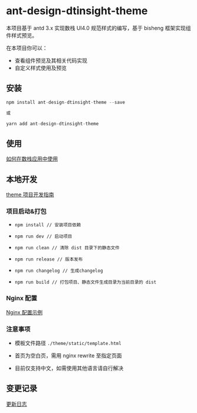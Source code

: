 # ant-design-dtinsight-theme

本项目基于 antd 3.x 实现数栈 UI4.0 规范样式的编写，基于 bisheng 框架实现组件样式预览。

在本项目你可以：

- 查看组件预览及其相关代码实现
- 自定义样式使用及预览

## 安装

```javascript
npm install ant-design-dtinsight-theme --save

或

yarn add ant-design-dtinsight-theme
```

## 使用

[如何在数栈应用中使用](./docs/react/getting-started.zh-CN.md)

## 本地开发

[theme 项目开发指南](./docs/react/develop.zh-CN.md)

### 项目启动&打包

- `npm install // 安装项目依赖`

- `npm run dev // 启动项目`

- `npm run clean // 清除 dist 目录下的静态文件`

- `npm run release // 版本发布`

- `npm run changelog // 生成changelog`

- `npm run build // 打包项目、静态文件生成目录为当前目录的 dist`

### Nginx 配置

[Nginx 配置示例](./default.conf)

### 注意事项

- 模板文件路径 `./theme/static/template.html`

- 首页为空白页，需用 nginx rewrite 至指定页面

- 目前仅支持中文，如需使用其他语言请自行解决

## 变更记录

[更新日志](./docs/react/change-log.zh-CN.md)
